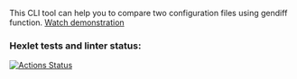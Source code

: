 This CLI tool can help you to compare two configuration files using gendiff function. [Watch demonstration](https://asciinema.org/a/YONoWweyjVdWYWzxh994hgtza)

### Hexlet tests and linter status:
[![Actions Status](https://github.com/Victoria-Fedorenko/qa-auto-engineer-python-project-241/actions/workflows/hexlet-check.yml/badge.svg)](https://github.com/Victoria-Fedorenko/qa-auto-engineer-python-project-241/actions)
